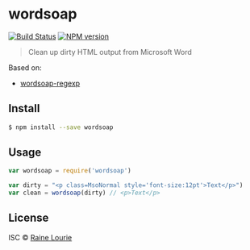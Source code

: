 # wordsoap
[![Build Status](https://travis-ci.org/metaraine/wordsoap.svg?branch=master)](https://travis-ci.org/metaraine/wordsoap)
[![NPM version](https://badge.fury.io/js/wordsoap.svg)](http://badge.fury.io/js/wordsoap)

> Clean up dirty HTML output from Microsoft Word

Based on:

- [wordsoap-regexp](https://github.com/metaraine/wordsoap-regexp)

## Install

```sh
$ npm install --save wordsoap
```


## Usage

```js
var wordsoap = require('wordsoap')

var dirty = "<p class=MsoNormal style='font-size:12pt'>Text</p>")
var clean = wordsoap(dirty) // <p>Text</p>
```


## License

ISC © [Raine Lourie](https://github.com/metaraine)
